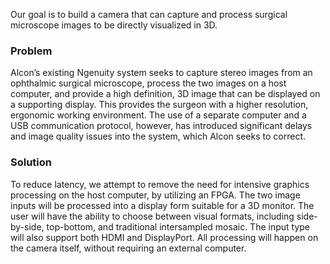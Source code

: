 Our goal is to build a camera that can capture and process surgical microscope images to be directly visualized in 3D.
### Problem
Alcon’s existing Ngenuity system seeks to capture stereo images from an ophthalmic surgical microscope, process the two images on a host computer, and provide a high definition, 3D image that can be displayed on a supporting display. This provides the surgeon with a higher resolution, ergonomic working environment. The use of a separate computer and a USB communication protocol, however, has introduced significant delays and image quality issues into the system, which Alcon seeks to correct.

### Solution
To reduce latency, we attempt to remove the need for intensive graphics processing on the host computer, by utilizing an FPGA. The two image inputs will be processed into a display form suitable for a 3D monitor. The user will have the ability to choose between visual formats, including side-by-side, top-bottom, and traditional intersampled mosaic. The input type will also support both HDMI and DisplayPort. All processing will happen on the camera itself, without requiring an external computer.

